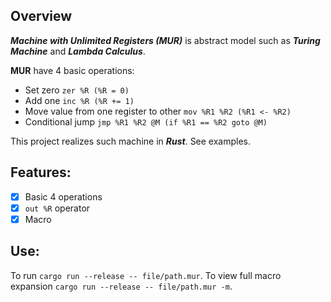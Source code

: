 Overview
-
***Machine with Unlimited Registers (MUR)*** is abstract model such as 
***Turing Machine*** and ***Lambda Calculus***.

**MUR** have 4 basic operations:
- Set zero `zer %R (%R = 0)`
- Add one `inc %R (%R += 1)`
- Move value from one register to other `mov %R1 %R2 (%R1 <- %R2)`
- Conditional jump `jmp %R1 %R2 @M (if %R1 == %R2 goto @M)`

This project realizes such machine in ***Rust***.
See examples.

Features:
-
- [x] Basic 4 operations
- [x] `out %R` operator
- [x] Macro

Use:
-
To run `cargo run --release -- file/path.mur`.
To view full macro expansion `cargo run --release -- file/path.mur -m`.